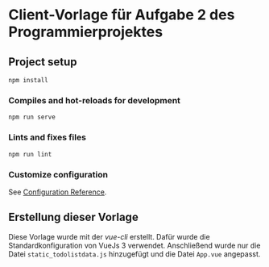 # Client-Vorlage für Aufgabe 2 des Programmierprojektes

## Project setup
```
npm install
```

### Compiles and hot-reloads for development
```
npm run serve
```

### Lints and fixes files
```
npm run lint
```

### Customize configuration
See [Configuration Reference](https://cli.vuejs.org/config/).

## Erstellung dieser Vorlage
Diese Vorlage wurde mit der _vue-cli_ erstellt. Dafür wurde die Standardkonfiguration von VueJs 3 verwendet. Anschließend wurde nur die Datei `static_todolistdata.js` hinzugefügt und die Datei `App.vue` angepasst.

